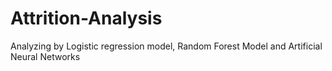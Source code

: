 # Attrition-Analysis
Analyzing by Logistic regression model, Random Forest Model and Artificial Neural Networks
